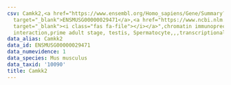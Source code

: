 ```yaml
---
csv: Camkk2,<a href="https://www.ensembl.org/Homo_sapiens/Gene/Summary?db=core;g=ENSMUSG00000029471"
  target="_blank">ENSMUSG00000029471</a>,<a href="https://www.ncbi.nlm.nih.gov/pubmed/25450459"
  target="_blank"><i class="fas fa-file"></i></a>",chromatin immunoprecipitation assay,direct
  interaction,prime adult stage, testis, Spermatocyte,,,transcriptional regulation,
data_alias: Camkk2
data_id: ENSMUSG00000029471
data_numevidence: 1
data_species: Mus musculus
data_taxid: '10090'
title: Camkk2
---
```

